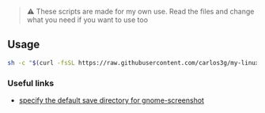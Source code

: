 > :warning: These scripts are made for my own use. Read the files and change what you need if you want to use too

## Usage

```sh
sh -c "$(curl -fsSL https://raw.githubusercontent.com/carlos3g/my-linux-workspace/master/workspace-fedora.sh)"
```

### Useful links

- [specify the default save directory for gnome-screenshot](https://askubuntu.com/a/961149)
